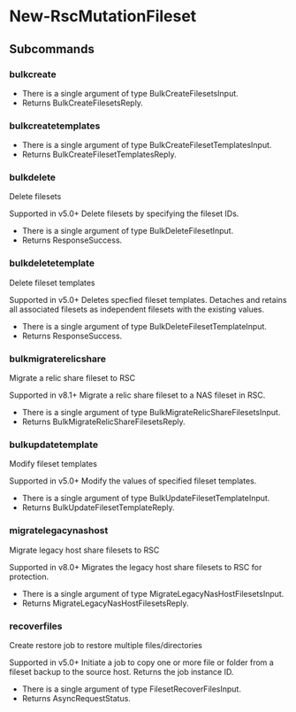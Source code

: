 # New-RscMutationFileset
## Subcommands
### bulkcreate
- There is a single argument of type BulkCreateFilesetsInput.
- Returns BulkCreateFilesetsReply.
### bulkcreatetemplates
- There is a single argument of type BulkCreateFilesetTemplatesInput.
- Returns BulkCreateFilesetTemplatesReply.
### bulkdelete
Delete filesets

Supported in v5.0+
Delete filesets by specifying the fileset IDs.

- There is a single argument of type BulkDeleteFilesetInput.
- Returns ResponseSuccess.
### bulkdeletetemplate
Delete fileset templates

Supported in v5.0+
Deletes specfied fileset templates. Detaches and retains all associated filesets as independent filesets with the existing values.

- There is a single argument of type BulkDeleteFilesetTemplateInput.
- Returns ResponseSuccess.
### bulkmigraterelicshare
Migrate a relic share fileset to RSC

Supported in v8.1+
Migrate a relic share fileset to a NAS fileset in RSC.

- There is a single argument of type BulkMigrateRelicShareFilesetsInput.
- Returns BulkMigrateRelicShareFilesetsReply.
### bulkupdatetemplate
Modify fileset templates

Supported in v5.0+
Modify the values of specified fileset templates.

- There is a single argument of type BulkUpdateFilesetTemplateInput.
- Returns BulkUpdateFilesetTemplateReply.
### migratelegacynashost
Migrate legacy host share filesets to RSC

Supported in v8.0+
Migrates the legacy host share filesets to RSC for protection.

- There is a single argument of type MigrateLegacyNasHostFilesetsInput.
- Returns MigrateLegacyNasHostFilesetsReply.
### recoverfiles
Create restore job to restore multiple files/directories

Supported in v5.0+
Initiate a job to copy one or more file or folder from a fileset backup to the source host. Returns the job instance ID.

- There is a single argument of type FilesetRecoverFilesInput.
- Returns AsyncRequestStatus.
